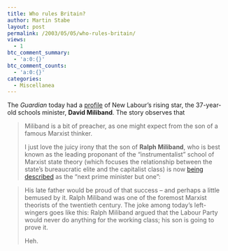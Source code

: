 ```yaml
---
title: Who rules Britain?
author: Martin Stabe
layout: post
permalink: /2003/05/05/who-rules-britain/
views:
  - 1
btc_comment_summary:
  - 'a:0:{}'
btc_comment_counts:
  - 'a:0:{}'
categories:
  - Miscellanea
---
```

The *Guardian* today had a <a href="http://politics.guardian.co.uk/interviews/story/0,11660,949698,00.html" target="_top">profile</a> of New Labour&#8217;s rising star, the 37-year-old schools minister, **David Miliband**. The story observes that  


> Miliband is a bit of preacher, as one might expect from the son of a famous Marxist thinker.</p>
I just love the juicy irony that the son of **Ralph Miliband**, who is best known as the leading proponant of the &#8220;instrumentalist&#8221; school of Marxist state theory (which focuses the relationship between the state&#8217;s bureaucratic elite and the capitalist class) is now <a href="http://www.observer.co.uk/comment/story/0,6903,815389,00.html" target="_top">being described</a> as the &#8220;next prime minister but one&#8221;:  


> His late father would be proud of that success &#8211; and perhaps a little bemused by it. Ralph Miliband was one of the foremost Marxist theorists of the twentieth century. The joke among today&#8217;s left-wingers goes like this: Ralph Miliband argued that the Labour Party would never do anything for the working class; his son is going to prove it.</p>
Heh.